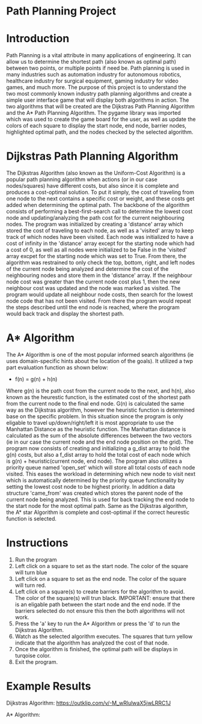 # Path Planning Project

# Introduction
Path Planning is a vital attribute in many applications of engineering. It can allow us to determine the shortest path (also known as optimal path) between two points, or multiple points if need be. Path planning is used in many industries such as automation industry for autonomous robotics, healthcare industry for surgical equipment, gaming industry for video games, and much more. The purpose of this project is to understand the two most commonly known industry path planning algorithms and create a simple user interface game that will display both algorithms in action. The two algorithms that will be created are the Dijkstras Path Planning Algorithm and the A* Path Planning Algorithm. The pygame library was imported which was used to create the game board for the user, as well as update the colors of each square to display the start node, end node, barrier nodes, highlighted optimal path, and the nodes checked by the selected algorithm.  

# Dijkstras Path Planning Algorithm
The Dijkstras Algorithm (also known as the Uniform-Cost Algorithm) is a popular path planning algorithm when actions (or in our case nodes/squares) have different costs, but also since it is complete and produces a cost-optimal solution. To put it simply, the cost of traveling from one node to the next contains a specific cost or weight, and these costs get added when determining the optimal path. The backbone of the algorithm consists of performing a best-first-search call to determine the lowest cost node and updating/analyzing the path cost for the current neighbouring nodes. The program was initialized by creating a 'distance' array which stored the cost of traveling to each node, as well as a 'visited' array to keep track of which nodes have been visited. Each node was initialized to have a cost of infinity in the 'distance' array except for the starting node which had a cost of 0, as well as all nodes were initialized to be False in the 'visited' array excpet for the starting node which was set to True. From there, the algorithm was restrained to only check the top, bottom, right, and left nodes of the current node being analyzed and determine the cost of the neighbouring nodes and store them in the 'distance' array. If the neighbour node cost was greater than the current node cost plus 1, then the new neighbour cost was updated and the node was marked as visited. The program would update all neighbour node costs, then search for the lowest node code that has not been visited. From there the program would repeat the steps described until the end node is reached, where the program would back track and display the shortest path.  

# A* Algorithm
The A* Algorithm is one of the most popular informed search algorithms (ie uses domain-specific hints about the location of the goals). It utilized a twp part evaluation function as shown below:
- f(n) = g(n) + h(n)

Where g(n) is the path cost from the current node to the next, and h(n), also known as the heurestic function, is the estimated cost of the shortest path from the current node to the final end node. G(n) is calculated the same way as the Dijkstras algorithm, however the heuristic function is determined base on the specific problem. In this situation since the program is only eligable to travel up/down/right/left it is most appropriate to use the Manhattan Distance as the heuristic function. The Manhattan distance is calculated as the sum of the absolute differences between the two vectors (ie in our case the current node and the end node position on the grid). The program now consists of creating and initializing a g_dist array to hold the g(n) costs, but also a f_dist array to hold the total cost of each node which is g(n) + heuristic(current node, end node). The program also utilizes a priority queue named 'open_set' which will store all total costs of each node visited. This eases the workload in determining which new node to visit next which is automatically determined by the priority queue functionality by setting the lowest cost node to be highest priority. In addition a data structure 'came_from' was created which stores the parent node of the current node being analyzed. This is used for back tracking the end node to the start node for the most optimal path. Same as the Dijkstras algorithm, the A* star Algorithm is complete and cost-optimal if the correct heurestic function is selected. 

# Instructions
1. Run the program
2. Left click on a square to set as the start node. The color of the square will turn blue
3. Left click on a square to set as the end node. The color of the square will turn red. 
4. Left click on a square(s) to create barriers for the algorithm to avoid. The color of the square(s) will trun black. IMPORTANT: ensure that there is an eligable path between the start node and the end node. If the barriers selected do not ensure this then the both algorithms will not work. 
5. Press the 'a' key to run the A* Algorithm or press the 'd' to run the Dijkstras Algorithm.
6. Watch as the selected algorithm executes. The squares that turn yellow indicate that the algorithm has analyzed the cost of that node.
7. Once the algorithm is finished, the optimal path will be displays in turqoise color.
8. Exit the program.

# Example Results
Dijkstras Algorithm: 
https://outklip.com/v/-M_wRlulwaX5jwLRRC1J

A* Algorithm:

